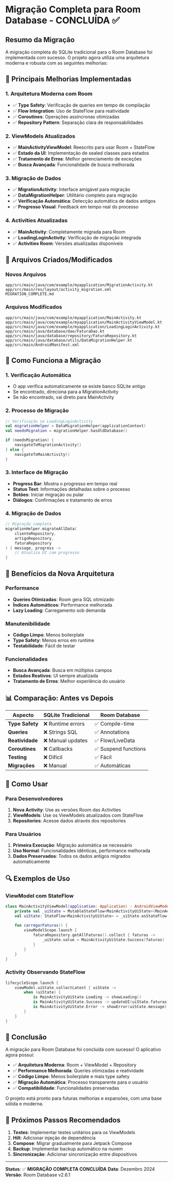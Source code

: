 # Migração Completa para Room Database - CONCLUÍDA ✅

## Resumo da Migração

A migração completa do SQLite tradicional para o Room Database foi implementada com sucesso. O projeto agora utiliza uma arquitetura moderna e robusta com as seguintes melhorias:

## 🚀 Principais Melhorias Implementadas

### 1. **Arquitetura Moderna com Room**
- ✅ **Type Safety**: Verificação de queries em tempo de compilação
- ✅ **Flow Integration**: Uso de StateFlow para reatividade
- ✅ **Coroutines**: Operações assíncronas otimizadas
- ✅ **Repository Pattern**: Separação clara de responsabilidades

### 2. **ViewModels Atualizados**
- ✅ **MainActivityViewModel**: Reescrito para usar Room + StateFlow
- ✅ **Estado da UI**: Implementação de sealed classes para estados
- ✅ **Tratamento de Erros**: Melhor gerenciamento de exceções
- ✅ **Busca Avançada**: Funcionalidade de busca melhorada

### 3. **Migração de Dados**
- ✅ **MigrationActivity**: Interface amigável para migração
- ✅ **DataMigrationHelper**: Utilitário completo para migração
- ✅ **Verificação Automática**: Detecção automática de dados antigos
- ✅ **Progresso Visual**: Feedback em tempo real do processo

### 4. **Activities Atualizadas**
- ✅ **MainActivity**: Completamente migrada para Room
- ✅ **LoadingLoginActivity**: Verificação de migração integrada
- ✅ **Activities Room**: Versões atualizadas disponíveis

## 📁 Arquivos Criados/Modificados

### Novos Arquivos
```
app/src/main/java/com/example/myapplication/MigrationActivity.kt
app/src/main/res/layout/activity_migration.xml
MIGRATION_COMPLETE.md
```

### Arquivos Modificados
```
app/src/main/java/com/example/myapplication/MainActivity.kt
app/src/main/java/com/example/myapplication/MainActivityViewModel.kt
app/src/main/java/com/example/myapplication/LoadingLoginActivity.kt
app/src/main/java/database/dao/FaturaDao.kt
app/src/main/java/database/repository/FaturaRepository.kt
app/src/main/java/database/utils/DataMigrationHelper.kt
app/src/main/AndroidManifest.xml
```

## 🔧 Como Funciona a Migração

### 1. **Verificação Automática**
- O app verifica automaticamente se existe banco SQLite antigo
- Se encontrado, direciona para a MigrationActivity
- Se não encontrado, vai direto para MainActivity

### 2. **Processo de Migração**
```kotlin
// Verificação na LoadingLoginActivity
val migrationHelper = DataMigrationHelper(applicationContext)
val needsMigration = migrationHelper.hasOldDatabase()

if (needsMigration) {
    navigateToMigrationActivity()
} else {
    navigateToMainActivity()
}
```

### 3. **Interface de Migração**
- **Progress Bar**: Mostra o progresso em tempo real
- **Status Text**: Informações detalhadas sobre o processo
- **Botões**: Iniciar migração ou pular
- **Diálogos**: Confirmações e tratamento de erros

### 4. **Migração de Dados**
```kotlin
// Migração completa
migrationHelper.migrateAllData(
    clienteRepository,
    artigoRepository,
    faturaRepository
) { message, progress ->
    // Atualiza UI com progresso
}
```

## 🎯 Benefícios da Nova Arquitetura

### Performance
- **Queries Otimizadas**: Room gera SQL otimizado
- **Índices Automáticos**: Performance melhorada
- **Lazy Loading**: Carregamento sob demanda

### Manutenibilidade
- **Código Limpo**: Menos boilerplate
- **Type Safety**: Menos erros em runtime
- **Testabilidade**: Fácil de testar

### Funcionalidades
- **Busca Avançada**: Busca em múltiplos campos
- **Estados Reativos**: UI sempre atualizada
- **Tratamento de Erros**: Melhor experiência do usuário

## 📊 Comparação: Antes vs Depois

| Aspecto | SQLite Tradicional | Room Database |
|---------|-------------------|---------------|
| **Type Safety** | ❌ Runtime errors | ✅ Compile-time |
| **Queries** | ❌ Strings SQL | ✅ Annotations |
| **Reatividade** | ❌ Manual updates | ✅ Flow/LiveData |
| **Coroutines** | ❌ Callbacks | ✅ Suspend functions |
| **Testing** | ❌ Difícil | ✅ Fácil |
| **Migrações** | ❌ Manual | ✅ Automáticas |

## 🚀 Como Usar

### Para Desenvolvedores
1. **Nova Activity**: Use as versões Room das Activities
2. **ViewModels**: Use os ViewModels atualizados com StateFlow
3. **Repositories**: Acesse dados através dos repositories

### Para Usuários
1. **Primeira Execução**: Migração automática se necessário
2. **Uso Normal**: Funcionalidades idênticas, performance melhorada
3. **Dados Preservados**: Todos os dados antigos migrados automaticamente

## 🔍 Exemplos de Uso

### ViewModel com StateFlow
```kotlin
class MainActivityViewModel(application: Application) : AndroidViewModel(application) {
    private val _uiState = MutableStateFlow<MainActivityUiState>(MainActivityUiState.Loading)
    val uiState: StateFlow<MainActivityUiState> = _uiState.asStateFlow()
    
    fun carregarFaturas() {
        viewModelScope.launch {
            faturaRepository.getAllFaturas().collect { faturas ->
                _uiState.value = MainActivityUiState.Success(faturas)
            }
        }
    }
}
```

### Activity Observando StateFlow
```kotlin
lifecycleScope.launch {
    viewModel.uiState.collectLatest { uiState ->
        when (uiState) {
            is MainActivityUiState.Loading -> showLoading()
            is MainActivityUiState.Success -> updateUI(uiState.faturas)
            is MainActivityUiState.Error -> showError(uiState.message)
        }
    }
}
```

## 🎉 Conclusão

A migração para Room Database foi concluída com sucesso! O aplicativo agora possui:

- ✅ **Arquitetura Moderna**: Room + ViewModel + Repository
- ✅ **Performance Melhorada**: Queries otimizadas e reatividade
- ✅ **Código Limpo**: Menos boilerplate e mais type safety
- ✅ **Migração Automática**: Processo transparente para o usuário
- ✅ **Compatibilidade**: Funcionalidades preservadas

O projeto está pronto para futuras melhorias e expansões, com uma base sólida e moderna.

## 📝 Próximos Passos Recomendados

1. **Testes**: Implementar testes unitários para os ViewModels
2. **Hilt**: Adicionar injeção de dependência
3. **Compose**: Migrar gradualmente para Jetpack Compose
4. **Backup**: Implementar backup automático na nuvem
5. **Sincronização**: Adicionar sincronização entre dispositivos

---

**Status**: ✅ **MIGRAÇÃO COMPLETA CONCLUÍDA**
**Data**: Dezembro 2024
**Versão**: Room Database v2.6.1 